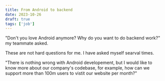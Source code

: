 ```yaml
---
title: From Android to backend
date: 2023-10-26
draft: true
tags: ['job']
---
```


"Don't you love Android anymore? Why do you want to do backend work?" my teammate asked.

These are not hard questions for me. I have asked myself searval times.

"There is nothing wrong with Android developement, but I would like to know more about our company's codebase, for example, how can we support more than 100m users to vistit our website per month?"
